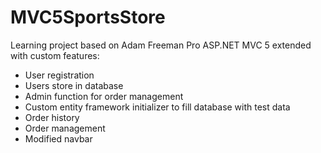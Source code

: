 # MVC5SportsStore
Learning project based on Adam Freeman Pro ASP.NET MVC 5 extended with custom features:
* User registration 
* Users store in database
* Admin function for order management
* Custom entity framework initializer to fill database with test data
* Order history
* Order management
* Modified navbar
